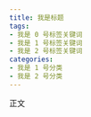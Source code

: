 ```yaml
---
title: 我是标题
tags:
- 我是 0 号标签关键词
- 我是 1 号标签关键词
- 我是 2 号标签关键词
categories:
- 我是 1 号分类
- 我是 2 号分类
---
```


正文
